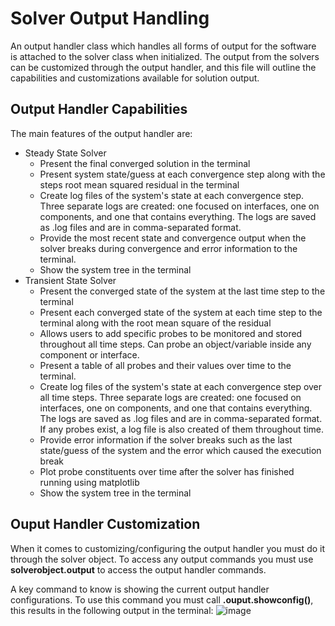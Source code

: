 # Solver Output Handling
An output handler class which handles all forms of output for the software is attached to the solver class when initialized. The output from the solvers can be customized through the output handler, and this file will outline the capabilities and customizations available for solution output. 

## Output Handler Capabilities
The main features of the output handler are:
 + Steady State Solver
   - Present the final converged solution in the terminal
   - Present system state/guess at each convergence step along with the steps root mean squared residual in the terminal
   - Create log files of the system's state at each convergence step. Three separate logs are created: one focused on interfaces, one on components, and one that contains everything. The logs are saved as .log files and are in comma-separated format. 
   - Provide the most recent state and convergence output when the solver breaks during convergence and error information to the terminal.
   - Show the system tree in the terminal
 + Transient State Solver
   - Present the converged state of the system at the last time step to the terminal
   - Present each converged state of the system at each time step to the terminal along with the root mean square of the residual
   - Allows users to add specific probes to be monitored and stored throughout all time steps. Can probe an object/variable inside any component or interface.
   - Present a table of all probes and their values over time to the terminal.
   - Create log files of the system's state at each convergence step over all time steps. Three separate logs are created: one focused on interfaces, one on components, and one that contains everything. The logs are saved as .log files and are in comma-separated format. If any probes exist, a log file is also created of them throughout time.
   - Provide error information if the solver breaks such as the last state/guess of the system and the error which caused the execution break
   - Plot probe constituents over time after the solver has finished running using matplotlib
   - Show the system tree in the terminal

## Ouput Handler Customization
When it comes to customizing/configuring the output handler you must do it through the solver object. To access any output commands you must use **solverobject.output** to access the output handler commands. 

A key command to know is showing the current output handler configurations. To use this command you must call **.ouput.showconfig()**, this results in the following output in the terminal:
![image](https://github.com/user-attachments/assets/af166a7f-d32b-4fb7-b435-f090178e1603)


